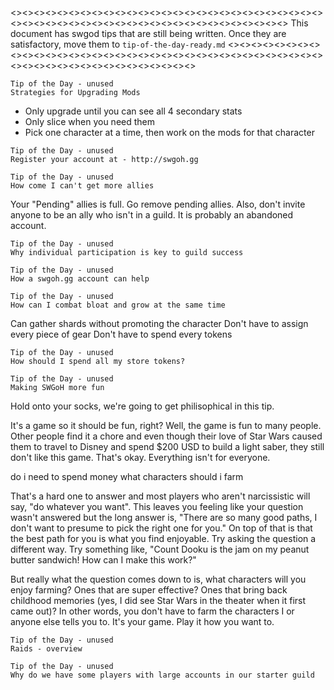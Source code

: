 <><><><><><><><><><><><><><><><><><><><><><><><><><><><><><><><><><><><><><><><><><><><><><><><><><><>
This document has swgod tips that are still being written. Once they are satisfactory, move them to
`tip-of-the-day-ready.md`
<><><><><><><><><><><><><><><><><><><><><><><><><><><><><><><><><><><><><><><><><><><><><><><><><><><>
```fix
Tip of the Day - unused
Strategies for Upgrading Mods
```

* Only upgrade until you can see all 4 secondary stats
* Only slice when you need them
* Pick one character at a time, then work on the mods for that character


```fix
Tip of the Day - unused
Register your account at - http://swgoh.gg
```

```fix
Tip of the Day - unused
How come I can't get more allies
```

Your "Pending" allies is full. Go remove pending allies. Also, don't invite anyone to be an ally who isn't in a guild. It is probably an abandoned account.



```fix
Tip of the Day - unused
Why individual participation is key to guild success
```

```fix
Tip of the Day - unused
How a swgoh.gg account can help
```

```fix
Tip of the Day - unused
How can I combat bloat and grow at the same time
```

Can gather shards without promoting the character
Don't have to assign every piece of gear
Don't have to spend every tokens

```fix
Tip of the Day - unused
How should I spend all my store tokens?
```

```fix
Tip of the Day - unused
Making SWGoH more fun
```
Hold onto your socks, we're going to get philisophical in this tip.


It's a game so it should be fun, right? Well, the game is fun to many people. Other people find it a chore and even though their love of Star Wars caused them to travel to Disney and spend $200 USD to build a light saber, they still don't like this game. That's okay. Everything isn't for everyone.

do i need to spend money
what characters should i farm



That's a hard one to answer and most players who aren't narcissistic will say, "do whatever you want". This leaves you feeling like your question wasn't answered but the long answer is, "There are so many good paths, I don't want to presume to pick the right one for you." On top of that is that the best path for you is what you find enjoyable. Try asking the question a different way. Try something like, "Count Dooku is the jam on my peanut butter sandwich! How can I make this work?"

But really what the question comes down to is, what characters will you enjoy farming? Ones that are super effective? Ones that bring back childhood memories (yes, I did see Star Wars in the theater when it first came out)? In other words, you don't have to farm the characters I or anyone else tells you to. It's your game. Play it how you want to.


```fix
Tip of the Day - unused
Raids - overview
```


```fix
Tip of the Day - unused
Why do we have some players with large accounts in our starter guild
```

